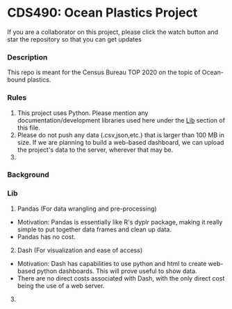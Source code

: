 # CDS490: Ocean Plastics Project
If you are a collaborator on this project, please click the watch button and star the repository so that you can get updates

### Description
This repo is meant for the Census Bureau TOP 2020 on the topic of Ocean-bound plastics.

### Rules

1. This project uses Python. Please mention any documentation/development libraries used here under the [Lib](#Lib) section of this file.
2. Please do not push any data (.csv,json,etc.) that is larger than 100 MB in size. If we are planning to build a web-based dashboard, we can upload the project's data to the server, wherever that may be.
3. 

### Background


### Lib

1. Pandas (For data wrangling and pre-processing)
  * Motivation: Pandas is essentially like R's dyplr package, making it really simple to put together data frames and clean up data.
  * Pandas has no cost.
2. Dash (For visualization and ease of access)
  * Motivation: Dash has capabilities to use python and html to create web-based python dashboards. This will prove useful to show data.
  * There are no direct costs associated with Dash, with the only direct cost being the use of a web server.
3. 
